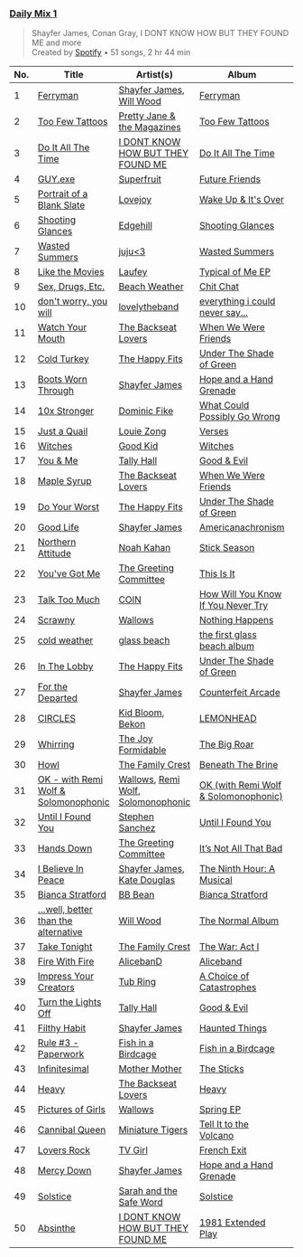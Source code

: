 ### [Daily Mix 1](https://open.spotify.com/playlist/37i9dQZF1E39Gzb56luQni)

> Shayfer James, Conan Gray, I DONT KNOW HOW BUT THEY FOUND ME and more<br>
> Created by [Spotify](https://open.spotify.com/user/spotify) • 51 songs, 2 hr 44 min

| No. | Title | Artist(s) | Album | Length |
|---|---|---|---|---|
| 1 | [Ferryman](https://open.spotify.com/track/492qQwagrn1noBTHRYKsvJ) | [Shayfer James](https://open.spotify.com/artist/0PftqT3Gvj1IszkeRLHK9G), [Will Wood](https://open.spotify.com/artist/1VQ8riQ31zVHtlxiCC9EZE) | [Ferryman](https://open.spotify.com/album/1dDe20iAvQfwOMbvLfXetm) | 03:04 |
| 2 | [Too Few Tattoos](https://open.spotify.com/track/2MULdl5TdUJCAxJfd8fHjF) | [Pretty Jane & the Magazines](https://open.spotify.com/artist/6epJ25SOjrUlNIH80KKluq) | [Too Few Tattoos](https://open.spotify.com/album/1mZgSgGyJ8seP3ByQ8cAg8) | 02:24 |
| 3 | [Do It All The Time](https://open.spotify.com/track/14ny3vlL25p6Vix2Sb8k1b) | [I DONT KNOW HOW BUT THEY FOUND ME](https://open.spotify.com/artist/0Raaw7kr1Vzat4ZvHzjsJR) | [Do It All The Time](https://open.spotify.com/album/7JvM9qMW23SCkpfz4ZrLsS) | 02:47 |
| 4 | [GUY.exe](https://open.spotify.com/track/3JTjLyrnevl9ASw3ayGO2P) | [Superfruit](https://open.spotify.com/artist/50VoYemccTaftNfFqWtlXd) | [Future Friends](https://open.spotify.com/album/0Nq4Sve58GRDINSpbFMyz6) | 03:42 |
| 5 | [Portrait of a Blank Slate](https://open.spotify.com/track/7505qe0xzCuDPaILCURnOC) | [Lovejoy](https://open.spotify.com/artist/33tFkBLsl6f8TjKkV0uF0C) | [Wake Up & It's Over](https://open.spotify.com/album/5LHuQr88XpvvuGpqgsu2gr) | 03:47 |
| 6 | [Shooting Glances](https://open.spotify.com/track/7d53ASWUBddKKUphnvxj6m) | [Edgehill](https://open.spotify.com/artist/0lzGqksyREdfUObGjLYLcT) | [Shooting Glances](https://open.spotify.com/album/0JNpgo4K4wAU8HxbcyXV5z) | 02:58 |
| 7 | [Wasted Summers](https://open.spotify.com/track/43MifzVnh8W3jJN0xqU9jR) | [juju<3](https://open.spotify.com/artist/496w0Fyed8J7IRzn5Ffb6x) | [Wasted Summers](https://open.spotify.com/album/5SrN0SPOdmdCBe0dyDcpsY) | 02:10 |
| 8 | [Like the Movies](https://open.spotify.com/track/1hUXDEqjNIIbfjTcaz3jzb) | [Laufey](https://open.spotify.com/artist/7gW0r5CkdEUMm42w9XpyZO) | [Typical of Me EP](https://open.spotify.com/album/7pooeoqY4uJkTaW70qxm3z) | 02:42 |
| 9 | [Sex, Drugs, Etc.](https://open.spotify.com/track/7DbdUf8aHSYoliSjO6LZv6) | [Beach Weather](https://open.spotify.com/artist/7I3bkknknQkIiatWiupQgD) | [Chit Chat](https://open.spotify.com/album/1xz1n7gyY02veDxH50SQHQ) | 03:16 |
| 10 | [don't worry, you will](https://open.spotify.com/track/09akcdeCiV2jIl6x9WpmxA) | [lovelytheband](https://open.spotify.com/artist/4KJ6jujcNPzOyhdNoiNftp) | [everything i could never say...](https://open.spotify.com/album/0tF6XGxRVTrKfnC0UGlTAT) | 03:17 |
| 11 | [Watch Your Mouth](https://open.spotify.com/track/4DHLopEsKDwQBgucGKJuzj) | [The Backseat Lovers](https://open.spotify.com/artist/6p2HnfM955TI1bX34dkLnI) | [When We Were Friends](https://open.spotify.com/album/3TSMSh5dai7WEnEGOoMXBZ) | 04:31 |
| 12 | [Cold Turkey](https://open.spotify.com/track/1S5EeXSOSqfrU2ItVbPZlv) | [The Happy Fits](https://open.spotify.com/artist/73rPcaYEhBd0UuVZBqqyQJ) | [Under The Shade of Green](https://open.spotify.com/album/7zDlksfOktU7vodm08KPsb) | 02:35 |
| 13 | [Boots Worn Through](https://open.spotify.com/track/56vUSpcePxEugfHLuSoRWn) | [Shayfer James](https://open.spotify.com/artist/0PftqT3Gvj1IszkeRLHK9G) | [Hope and a Hand Grenade](https://open.spotify.com/album/5wGp1HqFB2WPrLT5asYwVz) | 03:03 |
| 14 | [10x Stronger](https://open.spotify.com/track/3xLU29XDzxUllbDjLumKf7) | [Dominic Fike](https://open.spotify.com/artist/6USv9qhCn6zfxlBQIYJ9qs) | [What Could Possibly Go Wrong](https://open.spotify.com/album/1BubKJqf6Uc4fNae5kLJJ7) | 01:15 |
| 15 | [Just a Quail](https://open.spotify.com/track/7tqOOvKtGg4tKqOb6AJjvz) | [Louie Zong](https://open.spotify.com/artist/7jOY91ZU7kn86slH3fBbaD) | [Verses](https://open.spotify.com/album/3LtZ9OHOXenggH3i9AUCXI) | 02:27 |
| 16 | [Witches](https://open.spotify.com/track/0rh55ZP9egA7YoAgzDEF5K) | [Good Kid](https://open.spotify.com/artist/38SKxCyfrmNWqWunb9wGHP) | [Witches](https://open.spotify.com/album/6fxeNCU8TiFdYNtMWfoElF) | 02:34 |
| 17 | [You & Me](https://open.spotify.com/track/70IxQPO3KJR0cJtUqe3Umi) | [Tally Hall](https://open.spotify.com/artist/7lqaPghwYv2mE9baz5XQmL) | [Good & Evil](https://open.spotify.com/album/2Vq0Y8wgiZRYtZ1mQ7zOMG) | 02:52 |
| 18 | [Maple Syrup](https://open.spotify.com/track/4MXE6VCvTsQitHWrAxj7Kg) | [The Backseat Lovers](https://open.spotify.com/artist/6p2HnfM955TI1bX34dkLnI) | [When We Were Friends](https://open.spotify.com/album/3TSMSh5dai7WEnEGOoMXBZ) | 04:03 |
| 19 | [Do Your Worst](https://open.spotify.com/track/5LndmQTjXKBbA3EaR0vSRQ) | [The Happy Fits](https://open.spotify.com/artist/73rPcaYEhBd0UuVZBqqyQJ) | [Under The Shade of Green](https://open.spotify.com/album/7zDlksfOktU7vodm08KPsb) | 03:29 |
| 20 | [Good Life](https://open.spotify.com/track/0Exrm1yghvQ4ykj23tLsVN) | [Shayfer James](https://open.spotify.com/artist/0PftqT3Gvj1IszkeRLHK9G) | [Americanachronism](https://open.spotify.com/album/7kTXiQqgNWxeaZHq3efuVn) | 03:11 |
| 21 | [Northern Attitude](https://open.spotify.com/track/4O2rRsoSPb5aN7N3tG6Y3v) | [Noah Kahan](https://open.spotify.com/artist/2RQXRUsr4IW1f3mKyKsy4B) | [Stick Season](https://open.spotify.com/album/50ZenUP4O2Q5eCy2NRNvuz) | 04:27 |
| 22 | [You've Got Me](https://open.spotify.com/track/534uBUA3qVXAp1jLfK5tL1) | [The Greeting Committee](https://open.spotify.com/artist/1MIe1z4RdqLqHSJsb7EBMm) | [This Is It](https://open.spotify.com/album/35H7mR1u6XET8YKvezYUkB) | 03:39 |
| 23 | [Talk Too Much](https://open.spotify.com/track/4djIFfof5TpbSGRZUpsTXq) | [COIN](https://open.spotify.com/artist/0ZxZlO7oWCSYMXhehpyMvE) | [How Will You Know If You Never Try](https://open.spotify.com/album/4TJUrdwbeKC9qcouPlBuLe) | 03:07 |
| 24 | [Scrawny](https://open.spotify.com/track/1pNUmVxDiE8t6P1XxcZAv8) | [Wallows](https://open.spotify.com/artist/0NIPkIjTV8mB795yEIiPYL) | [Nothing Happens](https://open.spotify.com/album/7eed9MBclFPjjjvotfR2e9) | 02:46 |
| 25 | [cold weather](https://open.spotify.com/track/50u2y4zgROMZq2db8Qx94B) | [glass beach](https://open.spotify.com/artist/4gHs8pWsgZpndQZKs6QVRH) | [the first glass beach album](https://open.spotify.com/album/5GOoswCqZQiq9gbjSHkzMq) | 02:18 |
| 26 | [In The Lobby](https://open.spotify.com/track/2Ti2oUliG7Om3wrwZ2oNFt) | [The Happy Fits](https://open.spotify.com/artist/73rPcaYEhBd0UuVZBqqyQJ) | [Under The Shade of Green](https://open.spotify.com/album/7zDlksfOktU7vodm08KPsb) | 02:58 |
| 27 | [For the Departed](https://open.spotify.com/track/5BZp6bbnf3BQ2s9YGkQMpV) | [Shayfer James](https://open.spotify.com/artist/0PftqT3Gvj1IszkeRLHK9G) | [Counterfeit Arcade](https://open.spotify.com/album/3OdykG7E7VoQwsG38E2Bux) | 03:40 |
| 28 | [CIRCLES](https://open.spotify.com/track/0DllReoLJDFRClcmIAy5zv) | [Kid Bloom](https://open.spotify.com/artist/5CXdWANGwYYRPClH6hhC0P), [Bekon](https://open.spotify.com/artist/4VWnuR2hpj6DZNfcpe4e3M) | [LEMONHEAD](https://open.spotify.com/album/4nfCuUxR2fDoWkUbSpZZIs) | 02:40 |
| 29 | [Whirring](https://open.spotify.com/track/2XbqxKjCnE9YWfPRqwgtPq) | [The Joy Formidable](https://open.spotify.com/artist/4LdZNE5MHGqvc0N9ivXNF3) | [The Big Roar](https://open.spotify.com/album/2R45MnKwqMVAuqQ6UvNwet) | 06:47 |
| 30 | [Howl](https://open.spotify.com/track/5SuRudOviff3UMJYqCiNlx) | [The Family Crest](https://open.spotify.com/artist/44CB1c0W2h1XR2vB7AKpa7) | [Beneath The Brine](https://open.spotify.com/album/5Vr0HJnNJoZAvLwnI7dhZl) | 04:06 |
| 31 | [OK - with Remi Wolf & Solomonophonic](https://open.spotify.com/track/2LqczHHyVkIN9WlaQyFG1R) | [Wallows](https://open.spotify.com/artist/0NIPkIjTV8mB795yEIiPYL), [Remi Wolf](https://open.spotify.com/artist/0NB5HROxc8dDBXpkIi1v3d), [Solomonophonic](https://open.spotify.com/artist/4Ino9RgrdzNW29Ycx3xxwU) | [OK (with Remi Wolf & Solomonophonic)](https://open.spotify.com/album/0MsM0ZsU68EiOBrwtt0Lbz) | 02:42 |
| 32 | [Until I Found You](https://open.spotify.com/track/0T5iIrXA4p5GsubkhuBIKV) | [Stephen Sanchez](https://open.spotify.com/artist/5XKFrudbV4IiuE5WuTPRmT) | [Until I Found You](https://open.spotify.com/album/18CtLoAMTr7F8ngtuM6D8i) | 02:57 |
| 33 | [Hands Down](https://open.spotify.com/track/0dqJjKKxuKD5Dt3QH2n4CG) | [The Greeting Committee](https://open.spotify.com/artist/1MIe1z4RdqLqHSJsb7EBMm) | [It’s Not All That Bad](https://open.spotify.com/album/0y3tRiTDYzj5IuQb0Kk86x) | 04:17 |
| 34 | [I Believe In Peace](https://open.spotify.com/track/4t0luWi82UBmq8EvDyDbIU) | [Shayfer James](https://open.spotify.com/artist/0PftqT3Gvj1IszkeRLHK9G), [Kate Douglas](https://open.spotify.com/artist/1LdwsNnvv4RdI9oIQSeIcw) | [The Ninth Hour: A Musical](https://open.spotify.com/album/1FwtOr0E4YMY0vvNE0oGWb) | 03:24 |
| 35 | [Bianca Stratford](https://open.spotify.com/track/626yC6ks7aHoROO8K7eUep) | [BB Bean](https://open.spotify.com/artist/6qtT7XeCxRIWLqYLN9cVlQ) | [Bianca Stratford](https://open.spotify.com/album/13MhsGgicp85qv6Fb76mqG) | 03:39 |
| 36 | […well, better than the alternative](https://open.spotify.com/track/51q8dtQBsoDWAMEcGhKsXa) | [Will Wood](https://open.spotify.com/artist/1VQ8riQ31zVHtlxiCC9EZE) | [The Normal Album](https://open.spotify.com/album/3e4el0X3Rqx0Lms74bUrkJ) | 04:14 |
| 37 | [Take Tonight](https://open.spotify.com/track/2vJM4WThmgki6va6dHDXgg) | [The Family Crest](https://open.spotify.com/artist/44CB1c0W2h1XR2vB7AKpa7) | [The War: Act I](https://open.spotify.com/album/0KKZkLLD7POuAXjohL6eDg) | 02:54 |
| 38 | [Fire With Fire](https://open.spotify.com/track/2sWVKWb6hxcjOqb0m4KYMK) | [AlicebanD](https://open.spotify.com/artist/4r4F8WTxKS7hsSWVzlu6rY) | [Aliceband](https://open.spotify.com/album/1ikXR3naSvqHn5aej1Lxtw) | 02:56 |
| 39 | [Impress Your Creators](https://open.spotify.com/track/7eNPLy3AXyy0IEAFIrTiyR) | [Tub Ring](https://open.spotify.com/artist/4ZRsSvxF588eUkyfFRLWEn) | [A Choice of Catastrophes](https://open.spotify.com/album/5BpApVjQqLte6wQFr1l6eb) | 02:08 |
| 40 | [Turn the Lights Off](https://open.spotify.com/track/3xpdefOloYCBXd3UR6MVyM) | [Tally Hall](https://open.spotify.com/artist/7lqaPghwYv2mE9baz5XQmL) | [Good & Evil](https://open.spotify.com/album/2Vq0Y8wgiZRYtZ1mQ7zOMG) | 02:56 |
| 41 | [Filthy Habit](https://open.spotify.com/track/7Bur0ZSPpMQkfrKTitAmSo) | [Shayfer James](https://open.spotify.com/artist/0PftqT3Gvj1IszkeRLHK9G) | [Haunted Things](https://open.spotify.com/album/0FxNacW8P6Q3QKPeTC8vcJ) | 02:30 |
| 42 | [Rule #3 - Paperwork](https://open.spotify.com/track/7zIQ0E2DKYagBxrKbvR5CB) | [Fish in a Birdcage](https://open.spotify.com/artist/3AFsnAC0H9hes71BeRypbq) | [Fish in a Birdcage](https://open.spotify.com/album/3JT5Riw2oTx8W6ZnLim5i2) | 05:08 |
| 43 | [Infinitesimal](https://open.spotify.com/track/4INlfWglM5I1CiNRpR8Krd) | [Mother Mother](https://open.spotify.com/artist/0e86yPdC41PGRkLp2Q1Bph) | [The Sticks](https://open.spotify.com/album/11uxxaV9tzojjq1UCd23w6) | 02:56 |
| 44 | [Heavy](https://open.spotify.com/track/4XMip32XS16zAngezD8bEv) | [The Backseat Lovers](https://open.spotify.com/artist/6p2HnfM955TI1bX34dkLnI) | [Heavy](https://open.spotify.com/album/2S1TTUATkAuCDld0tQjDpN) | 04:18 |
| 45 | [Pictures of Girls](https://open.spotify.com/track/415dK4glwDO7fXxYg3np8B) | [Wallows](https://open.spotify.com/artist/0NIPkIjTV8mB795yEIiPYL) | [Spring EP](https://open.spotify.com/album/0P2kTQ7mJ3z7CFjII7GWkw) | 03:24 |
| 46 | [Cannibal Queen](https://open.spotify.com/track/04pCXbMGVkyudC7XvXQjM4) | [Miniature Tigers](https://open.spotify.com/artist/7xWU2A2lw1xf4zTjKhkrGK) | [Tell It to the Volcano](https://open.spotify.com/album/7JNBcWEv23JuyxNmDjR8ov) | 02:44 |
| 47 | [Lovers Rock](https://open.spotify.com/track/6dBUzqjtbnIa1TwYbyw5CM) | [TV Girl](https://open.spotify.com/artist/0Y6dVaC9DZtPNH4591M42W) | [French Exit](https://open.spotify.com/album/4Hai0uVzRbyTSaTPzxTY4e) | 03:33 |
| 48 | [Mercy Down](https://open.spotify.com/track/2K3uissFwVVgAxC8E7fCl5) | [Shayfer James](https://open.spotify.com/artist/0PftqT3Gvj1IszkeRLHK9G) | [Hope and a Hand Grenade](https://open.spotify.com/album/5wGp1HqFB2WPrLT5asYwVz) | 03:41 |
| 49 | [Solstice](https://open.spotify.com/track/1vQYoGj01zky1jftabq6JU) | [Sarah and the Safe Word](https://open.spotify.com/artist/4YguD206MPuadAlhnGppL3) | [Solstice](https://open.spotify.com/album/6Q0MsfrKSE18xzNfrSiAEH) | 03:53 |
| 50 | [Absinthe](https://open.spotify.com/track/4hs2FbesB8qo6H5Berbikd) | [I DONT KNOW HOW BUT THEY FOUND ME](https://open.spotify.com/artist/0Raaw7kr1Vzat4ZvHzjsJR) | [1981 Extended Play](https://open.spotify.com/album/6JmnnC2r3mvEFugTomuxWG) | 03:03 |
